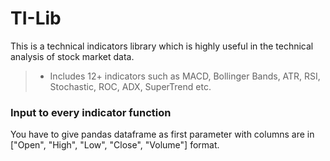 # TI-Lib
This is a technical indicators library which is highly useful in the technical analysis of stock market data.

> * Includes 12+ indicators such as MACD, Bollinger Bands, ATR, RSI, 
>   Stochastic, ROC, ADX, SuperTrend etc.

### Input to every indicator function
You have to give pandas dataframe as first parameter with columns are in ["Open", "High", "Low", "Close", "Volume"] format.
